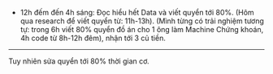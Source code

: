 - 12h đếm đến 4h sáng: Đọc hiểu hết Data và viết quyển tới 80%. (Hôm qua research để viết quyển từ: 11h-13h). 
(Mình từng có trải nghiệm tương tự: trong 6h viết 80% quyển đồ án cho 1 ông làm Machine Chứng khoán, 4h code từ 8h-12h đêm), nhận tới 3 củ tiền. 
---

Tuy nhiên sửa quyển tới 80% thời gian cơ. 
